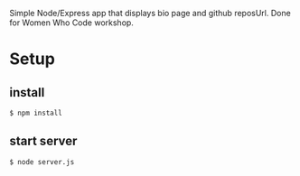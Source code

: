 Simple Node/Express app that displays bio page and github reposUrl. Done for Women Who Code workshop.

# Setup

## install

```bash
$ npm install
```

## start server

```bash
$ node server.js
```

